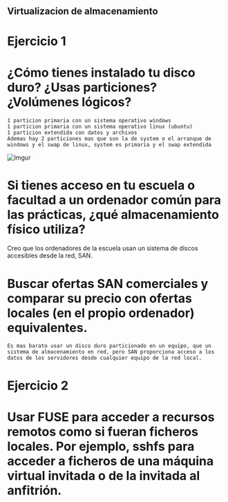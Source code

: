 ## Virtualizacion de almacenamiento
# Ejercicio 1
# ¿Cómo tienes instalado tu disco duro? ¿Usas particiones? ¿Volúmenes lógicos?
	1 particion primaria con un sistema operativo windows
	1 particion primaria con un sistema operativo linux (ubuntu)
	1 particion extendida con datos y archivos
	Ademas hay 2 particiones mas que son la de system o el arranque de windows y el swap de linux, system es primaria y el swap extendida
![Imgur](http://i.imgur.com/33o78OX.png)
# Si tienes acceso en tu escuela o facultad a un ordenador común para las prácticas, ¿qué almacenamiento físico utiliza?
Creo que los ordenadores de la escuela usan un sistema de discos accesibles desde la red, SAN.
# Buscar ofertas SAN comerciales y comparar su precio con ofertas locales (en el propio ordenador) equivalentes.
	Es mas barato usar un disco duro particionado en un equipo, que un sistema de almacenamiento en red, pero SAN proporciona acceso a los datos de los servidores desde cualquier equipo de la red local.
# Ejercicio 2
# Usar FUSE para acceder a recursos remotos como si fueran ficheros locales. Por ejemplo, sshfs para acceder a ficheros de una máquina virtual invitada o de la invitada al anfitrión.

